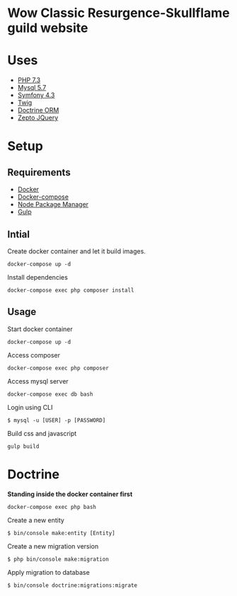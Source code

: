# Wow Classic Resurgence-Skullflame guild website 

# Uses
* [PHP 7.3](https://www.php.net/downloads.php)
* [Mysql 5.7](https://dev.mysql.com/doc/refman/5.7/en/)
* [Symfony 4.3](https://symfony.com/doc/current/index.html#gsc.tab=0)
* [Twig](https://symfony.com/doc/current/templates.html#twig-templating-language)
* [Doctrine ORM](https://symfony.com/doc/current/doctrine.html)
* [Zepto JQuery](https://zeptojs.com/)

# Setup
## Requirements
* [Docker](https://docs.docker.com/install/)
* [Docker-compose](https://docs.docker.com/compose/)
* [Node Package Manager](https://www.npmjs.com/get-npm)
* [Gulp](https://gulpjs.com/)

## Intial
Create docker container and let it build images.
```
docker-compose up -d
```
Install dependencies
```
docker-compose exec php composer install
```

## Usage
Start docker container
```
docker-compose up -d
```
Access composer
```
docker-compose exec php composer
```
Access mysql server
```
docker-compose exec db bash
```
Login using CLI
```
$ mysql -u [USER] -p [PASSWORD]
```

Build css and javascript
```
gulp build
```

# Doctrine 
**Standing inside the docker container first**
```
docker-compose exec php bash
```

Create a new entity 
```
$ bin/console make:entity [Entity]
```

Create a new migration version
```
$ php bin/console make:migration
```

Apply migration to database
```
$ bin/console doctrine:migrations:migrate
```
